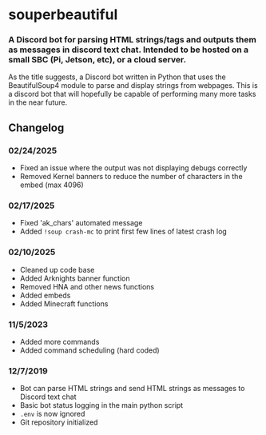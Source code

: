 # souperbeautiful
### A Discord bot for parsing HTML strings/tags and outputs them as messages in discord text chat. Intended to be hosted on a small SBC (Pi, Jetson, etc), or a cloud server.

As the title suggests, a Discord bot written in Python that uses the BeautifulSoup4 module to parse and display strings from webpages. This is a discord bot that will hopefully be capable of performing many more tasks in the near future.  

## Changelog

### 02/24/2025
- Fixed an issue where the output was not displaying debugs correctly
- Removed Kernel banners to reduce the number of characters in the embed (max 4096)

### 02/17/2025
- Fixed 'ak_chars' automated message
- Added `!soup crash-mc` to print first few lines of latest crash log

### 02/10/2025
- Cleaned up code base
- Added Arknights banner function
- Removed HNA and other news functions
- Added embeds
- Added Minecraft functions

### 11/5/2023
- Added more commands
- Added command scheduling (hard coded)

### 12/7/2019
- Bot can parse HTML strings and send HTML strings as messages to Discord text chat
- Basic bot status logging in the main python script
- `.env` is now ignored
- Git repository initialized
